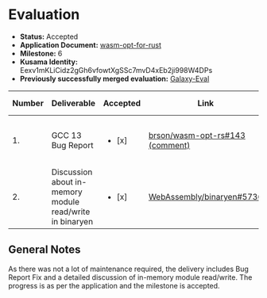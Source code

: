# Evaluation

- **Status:** Accepted
- **Application Document:** [wasm-opt-for-rust](https://github.com/w3f/Grants-Program/blob/master/applications/maintenance/wasm-opt-for-rust.md)
- **Milestone:** 6
- **Kusama Identity:** Eexv1mKLiCidz2gGh6vfowtXgSSc7mvD4xEb2ji998W4DPs
- **Previously successfully merged evaluation:** [Galaxy-Eval](https://github.com/w3f/Grant-Milestone-Delivery/pull/851)

| Number | Deliverable                                              | Accepted               | Link                                                                                                       | Evaluation Notes                                 |
|--------|----------------------------------------------------------|------------------------|------------------------------------------------------------------------------------------------------------|--------------------------------------------------|
| 1.     | GCC 13 Bug Report                                        | <ul><li>[x] </li></ul> | [brson/wasm-opt-rs#143 (comment)](https://github.com/brson/wasm-opt-rs/issues/143#issuecomment-1535377565) | Bug report related to `wasm-opt` version 0.111.0 |
| 2.     | Discussion about in-memory module read/write in binaryen | <ul><li>[x] </li></ul> | [WebAssembly/binaryen#5736](https://github.com/WebAssembly/binaryen/issues/5736)                           |                                                  |

## General Notes
As there was not a lot of maintenance required, the delivery includes Bug Report Fix and a detailed discussion of in-memory module read/write. The progress is as per the application and the milestone is accepted. 
